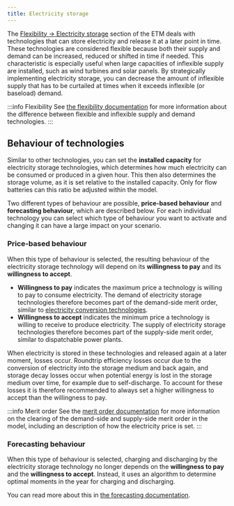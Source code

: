 ```yaml
---
title: Electricity storage
---
```


The [Flexibility → Electricity storage](https://pro.energytransitionmodel.com/scenario/flexibility/flexibility_storage/behaviour-of-storage-technologies) section of the ETM deals with technologies that can store electricity and release it at a later point in time. These technologies are considered flexible because both their supply and demand can be increased, reduced or shifted in time if needed. This characteristic is especially useful when large capacities of inflexible supply are installed, such as wind turbines and solar panels. By strategically implementing electricity storage, you can decrease the amount of inflexible supply that has to be curtailed at times when it exceeds inflexible (or baseload) demand.

:::info Flexibility
See [the flexibility documentation](flexibility.md) for more information about the difference between flexible and inflexible supply and demand technologies.
:::

## Behaviour of technologies

Similar to other technologies, you can set the **installed capacity** for electricity storage technologies, which determines how much electricity can be consumed or produced in a given hour. This then also determines the storage volume, as it is set relative to the installed capacity. Only for flow batteries can this ratio be adjusted within the model.

Two different types of behaviour are possible, **price-based behaviour** and **forecasting behaviour**, which are described below. For each individual technology you can select which type of behaviour you want to activate and changing it can have a large impact on your scenario.

### Price-based behaviour

When this type of behaviour is selected, the resulting behaviour of the electricity storage technology will depend on its **willingness to pay** and its **willingness to accept**.

* **Willingness to pay** indicates the maximum price a technology is willing to pay to consume electricity. The demand of electricity storage technologies therefore becomes part of the demand-side merit order, similar to [electricity conversion technologies](electricity-conversion.md).
* **Willingness to accept** indicates the minimum price a technology is willing to receive to produce electricity. The supply of electricity storage technologies therefore becomes part of the supply-side merit order, similar to dispatchable power plants.

When electricity is stored in these technologies and released again at a later moment, losses occur. Roundtrip efficiency losses occur due to the conversion of electricity into the storage medium and back again, and storage decay losses occur when potential energy is lost in the storage medium over time, for example due to self-discharge. To account for these losses it is therefore recommended to always set a higher willingness to accept than the willingness to pay.

:::info Merit order
See the [merit order documentation](merit-order.md) for more information on the clearing of the demand-side and supply-side merit order in the model, including an description of how the electricity price is set.
:::

### Forecasting behaviour

When this type of behaviour is selected, charging and discharging by the electricity storage technology no longer depends on the **willingness to pay** and the **willingness to accept**. Instead, it uses an algorithm to determine optimal moments in the year for charging and discharging.

You can read more about this in [the forecasting documentation](battery-forecasting.md).
